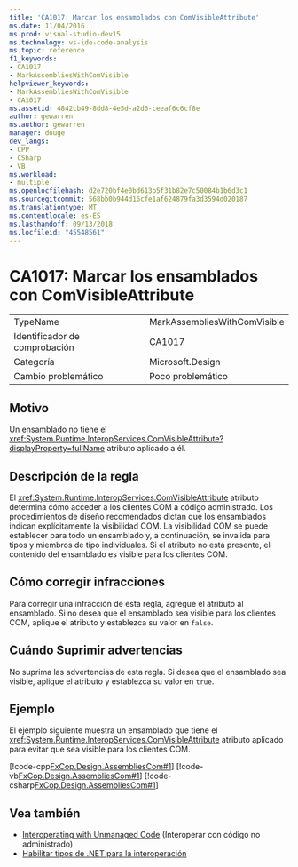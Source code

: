 ```yaml
---
title: 'CA1017: Marcar los ensamblados con ComVisibleAttribute'
ms.date: 11/04/2016
ms.prod: visual-studio-dev15
ms.technology: vs-ide-code-analysis
ms.topic: reference
f1_keywords:
- CA1017
- MarkAssembliesWithComVisible
helpviewer_keywords:
- MarkAssembliesWithComVisible
- CA1017
ms.assetid: 4842cb49-8dd8-4e5d-a2d6-ceeaf6c6cf8e
author: gewarren
ms.author: gewarren
manager: douge
dev_langs:
- CPP
- CSharp
- VB
ms.workload:
- multiple
ms.openlocfilehash: d2e720bf4e0bd613b5f31b82e7c50084b1b6d3c1
ms.sourcegitcommit: 568bb0b944d16cfe1af624879fa3d3594d020187
ms.translationtype: MT
ms.contentlocale: es-ES
ms.lasthandoff: 09/13/2018
ms.locfileid: "45548561"
---
```

# <a name="ca1017-mark-assemblies-with-comvisibleattribute"></a>CA1017: Marcar los ensamblados con ComVisibleAttribute

|||
|-|-|
|TypeName|MarkAssembliesWithComVisible|
|Identificador de comprobación|CA1017|
|Categoría|Microsoft.Design|
|Cambio problemático|Poco problemático|

## <a name="cause"></a>Motivo
 Un ensamblado no tiene el <xref:System.Runtime.InteropServices.ComVisibleAttribute?displayProperty=fullName> atributo aplicado a él.

## <a name="rule-description"></a>Descripción de la regla
 El <xref:System.Runtime.InteropServices.ComVisibleAttribute> atributo determina cómo acceder a los clientes COM a código administrado. Los procedimientos de diseño recomendados dictan que los ensamblados indican explícitamente la visibilidad COM. La visibilidad COM se puede establecer para todo un ensamblado y, a continuación, se invalida para tipos y miembros de tipo individuales. Si el atributo no está presente, el contenido del ensamblado es visible para los clientes COM.

## <a name="how-to-fix-violations"></a>Cómo corregir infracciones
 Para corregir una infracción de esta regla, agregue el atributo al ensamblado. Si no desea que el ensamblado sea visible para los clientes COM, aplique el atributo y establezca su valor en `false`.

## <a name="when-to-suppress-warnings"></a>Cuándo Suprimir advertencias
 No suprima las advertencias de esta regla. Si desea que el ensamblado sea visible, aplique el atributo y establezca su valor en `true`.

## <a name="example"></a>Ejemplo
 El ejemplo siguiente muestra un ensamblado que tiene el <xref:System.Runtime.InteropServices.ComVisibleAttribute> atributo aplicado para evitar que sea visible para los clientes COM.

 [!code-cpp[FxCop.Design.AssembliesCom#1](../code-quality/codesnippet/CPP/ca1017-mark-assemblies-with-comvisibleattribute_1.cpp)]
 [!code-vb[FxCop.Design.AssembliesCom#1](../code-quality/codesnippet/VisualBasic/ca1017-mark-assemblies-with-comvisibleattribute_1.vb)]
 [!code-csharp[FxCop.Design.AssembliesCom#1](../code-quality/codesnippet/CSharp/ca1017-mark-assemblies-with-comvisibleattribute_1.cs)]

## <a name="see-also"></a>Vea también

- [Interoperating with Unmanaged Code](/dotnet/framework/interop/index) (Interoperar con código no administrado)
- [Habilitar tipos de .NET para la interoperación](/dotnet/framework/interop/qualifying-net-types-for-interoperation)